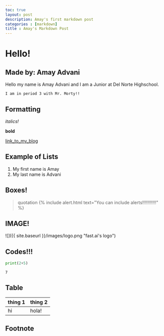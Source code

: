 ```yaml
---
toc: true 
layout: post
description: Amay's first markdown post
categories : [markdown]
title : Amay's Markdown Post
---
```

# Hello!

## Made by: Amay Advani

Hello my name is Amay Advani and I am a Junior at Del Norte Highschool.

`I am in period 3 with Mr. Morty!!`

## Formatting

*italics!* 

**bold**

[link_to_my_blog](https://amayadvani.github.io/fastpages/)

## Example of Lists

1. My first name is Amay
2. My last name is Advani

## Boxes!

> quotation
{% include alert.html text="You can include alerts!!!!!!!!!!!" %}

## IMAGE!

![]({{ site.baseurl }}/images/logo.png "fast.ai's logo")

## Codes!!!

```python
print(2+5)
``` 
    7

## Table

| thing 1 | thing 2 |
|-|-|
| hi | hola! |

## Footnote


[^1]: I love foot notes !!!
